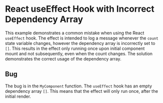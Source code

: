 # React useEffect Hook with Incorrect Dependency Array
This example demonstrates a common mistake when using the React `useEffect` hook. The effect is intended to log a message whenever the `count` state variable changes, however the dependency array is incorrectly set to `[]`. This results in the effect only running once upon initial component mount and not subsequently, even when the count changes.  The solution demonstrates the correct usage of the dependency array. 

## Bug
The bug is in the `MyComponent` function. The `useEffect` hook has an empty dependency array `[]`. This means that the effect will only run once, after the initial render.